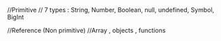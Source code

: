 //Primitive
// 7 types : String, Number, Boolean, null, undefined, Symbol, BigInt

//Reference (Non primitive)
//Array , objects , functions